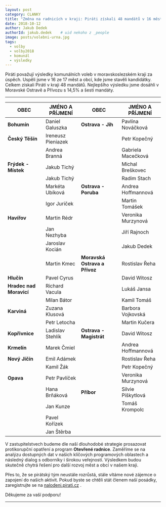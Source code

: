 ```yaml
---
layout: post
category: CLANKY
title: "Změna na radnicích v kraji: Piráti získali 48 mandátů v 16 městech"
date: 2018-10-12
author: Jakub Dedek
authorId: jakub.dedek    # uid nekoho z _people
image: posts/volebni-urna.jpg
tags:
  - volby
  - volby2018
  - komunál
  - výsledky
---
```


Piráti považují výsledky komunálních voleb v moravskoslezském kraji za úspěch. Uspěli jsme v 16 ze 17 měst a obcí, kde jsme stavěli kandidátky. Celkem získali Piráti v kraji 48 mandátů. Nejlepšího výsledku jsme dosáhli v Moravské Ostravě a Přívozu s 14,5% a šesti mandáty.

<hr>

| OBEC                | JMÉNO A PŘÍJMENÍ   | OBEC                      | JMÉNO A PŘÍJMENÍ   |
|---------------------|--------------------|---------------------------|--------------------|
| **Bohumín**             | Daniel Galuszka    | **Ostrava - Jih**             | Pavlína Nováčková  |
| **Český Těšín**         | Ireneusz Pieniazek |                           | Petr Kopečný       |
|                     | Andrea Branná      |                           | Gabriela Macečková |
| **Frýdek - Místek**     | Jakub Tichý        |                           | Michal Breškovec   |
|                     | Jakub Tichý        |                           | Radim Stach        |
|                     | Markéta Ubíková    | **Ostrava - Poruba**          | Andrea Hoffmannová |
|                     | Igor Juriček       |                           | Martin Tomášek     |
| **Havířov**             | Martin Rédr        |                           | Veronika Murzynová |
|                     | Jan Nezhyba        |                           | Jiří Rajnoch       |
|                     | Jaroslav Kocián    |                           | Jakub Dedek        |
|                     | Martin Kmec        | **Moravská Ostrava a Přívoz** | Rostislav Řeha     |
| **Hlučín**              | Pavel Cyrus        |                           | David Witosz       |
| **Hradec nad Moravicí** | Richard Vacula     |                           | Lukáš Jansa        |
|                     | Milan Bátor        |                           | Kamil Tomáš        |
| **Karviná**             | Zuzana Klusová     |                           | Barbora Vojkovská  |
|                     | Petr Letocha       |                           | Martin Kučera      |
| **Kopřivnice**          | Ladislav Stehlík   | **Ostrava - Magistrát**       | David Witosz       |
| **Krmelín**             | Marek Čmiel        |                           | Andrea Hoffmannová |
| **Nový Jičín**          | Emil Adámek        |                           | Rostislav Řeha     |
|                     | Kamil Žák          |                           | Petr Kopečný       |
| **Opava**               | Petr Pavlíček      |                           | Veronika Murzynová |
|                     | Hana Brňáková      | **Příbor**                    | Silvie Piškytlová  |
|                     | Jan Kunze          |                           | Tomáš Krompolc     |
|                     | Pavel Kořízek      |                           |                    |
|                     | Jan Štěrba         |                           |                    |

V zastupitelstvech budeme dle naší dlouhodobé strategie prosazovat protikorupční opatření a program **Otevřené radnice**. Zaměříme se na analýzu dostupných dat v našich klíčových programových oblastech a následný dialog s odborníky i širokou veřejností. Výsledkem budou skutečně chytrá řešení pro další rozvoj měst a obcí v našem kraji.

Přes to, že se pirátský tým neustále rozrůstá, stále vítáme nové zájemce o zapojení do našich aktivit. Pokud byste se chtěli stát členem naší posádky, zaregistrujte se na [nalodeni.pirati.cz](nalodeni.pirati.cz) .

Děkujeme za vaší podporu!

- - -
